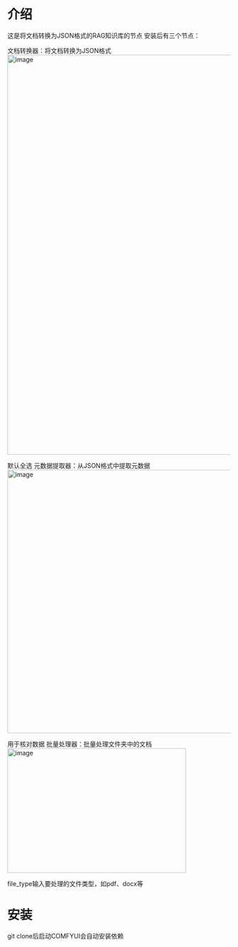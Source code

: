 # 介绍
这是将文档转换为JSON格式的RAG知识库的节点 安装后有三个节点：

文档转换器：将文档转换为JSON格式
<img width="594" height="902" alt="image" src="https://github.com/user-attachments/assets/24362752-7c71-4259-97b4-afa80fe108bc" />

默认全选
元数据提取器：从JSON格式中提取元数据
<img width="958" height="594" alt="image" src="https://github.com/user-attachments/assets/e344beda-2d3c-4912-aaa1-84ca056f88b2" />

用于核对数据
批量处理器：批量处理文件夹中的文档
<img width="403" height="281" alt="image" src="https://github.com/user-attachments/assets/a2badac9-22ce-4ae4-b3fc-39b5a6f76a03" />

file_type输入要处理的文件类型，如pdf、docx等
# 安装
git clone后启动COMFYUI会自动安装依赖
